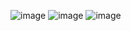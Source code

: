![image](https://github.com/user-attachments/assets/45fa045a-97c8-44f4-90f5-1969bb221876)
![image](https://github.com/user-attachments/assets/32dff805-969f-4eba-bb20-b8be19caf8df)
![image](https://github.com/user-attachments/assets/5125889c-bbc4-408a-acd6-71763da82fb5)

